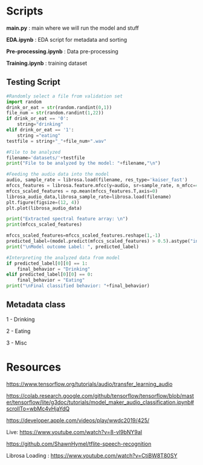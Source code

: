 # Scripts 

**main.py** : main where we will run the model and stuff 

**EDA.ipynb** : EDA script for metadata and sorting 

**Pre-processing.ipynb** : Data pre-processing 

**Training.ipynb** : training dataset 

## Testing Script 

```python
#Randomly select a file from validation set 
import random
drink_or_eat = str(random.randint(0,1))
file_num = str(random.randint(1,22))
if drink_or_eat == '0': 
    string="drinking"
elif drink_or_eat == '1': 
    string ="eating"
testfile = string+"_"+file_num+".wav"

#File to be analyzed
filename='datasets/'+testfile
print("File to be analyzed by the model: "+filename,"\n")

#Feeding the audio data into the model
audio, sample_rate = librosa.load(filename, res_type='kaiser_fast') 
mfccs_features = librosa.feature.mfcc(y=audio, sr=sample_rate, n_mfcc=40)
mfccs_scaled_features = np.mean(mfccs_features.T,axis=0)
librosa_audio_data,librosa_sample_rate=librosa.load(filename)
plt.figure(figsize=(12, 4))
plt.plot(librosa_audio_data)

print("Extracted spectral feature array: \n")
print(mfccs_scaled_features)

mfccs_scaled_features=mfccs_scaled_features.reshape(1,-1)
predicted_label=(model.predict(mfccs_scaled_features) > 0.5).astype("int32")
print("\nModel outcome Label: ", predicted_label)

#Interpreting the analyzed data from model 
if predicted_label[0][0] == 1: 
    final_behavior = "Drinking"
elif predicted_label[0][0] == 0: 
    final_behavior = "Eating"
print("\nFinal classified behavior: "+final_behavior)
```





## Metadata class

1 - Drinking 

2 - Eating 

3 - Misc

# Resources 

https://www.tensorflow.org/tutorials/audio/transfer_learning_audio 

https://colab.research.google.com/github/tensorflow/tensorflow/blob/master/tensorflow/lite/g3doc/tutorials/model_maker_audio_classification.ipynb#scrollTo=wbMc4vHjaYdQ

https://developer.apple.com/videos/play/wwdc2019/425/ 



Live: https://www.youtube.com/watch?v=8-vl9bNY9aI 

https://github.com/ShawnHymel/tflite-speech-recognition 

Librosa Loading : https://www.youtube.com/watch?v=CtiBW8T80SY 

